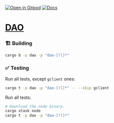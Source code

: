 [![Open in Gitpod](https://img.shields.io/badge/Open_in-Gitpod-white?logo=gitpod)](https://gitpod.io/#FOLDER=dao/https://github.com/gear-foundation/dapps)
[![Docs](https://img.shields.io/github/actions/workflow/status/gear-foundation/dapps/contracts-build.yml?logo=rust&label=docs)](https://dapps.gear.rs/dao_io)

# [DAO](https://wiki.gear-tech.io/docs/examples/DAO)

### 🏗️ Building

```sh
cargo b -p dao -p "dao-[!l]*"
```

### ✅ Testing

Run all tests, except `gclient` ones:
```sh
cargo t -p dao -p "dao-[!l]*" -- --skip gclient
```

Run all tests:
```sh
# Download the node binary.
cargo xtask node
cargo t -p dao -p "dao-[!l]*"
```
